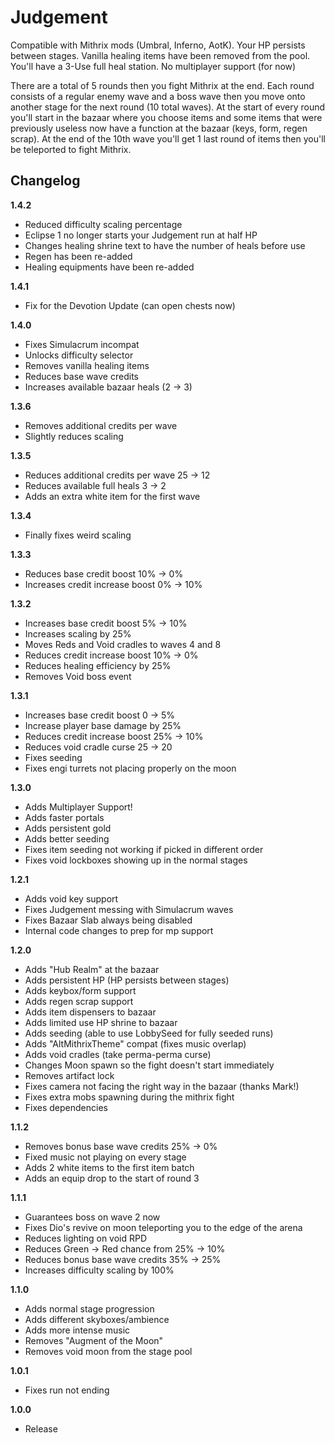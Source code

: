 # Judgement

Compatible with Mithrix mods (Umbral, Inferno, AotK). Your HP persists between stages. Vanilla healing items have been removed from the pool. You'll have a 3-Use full heal station. No multiplayer support (for now)

There are a total of 5 rounds then you fight Mithrix at the end. Each round consists of a regular enemy wave and a boss wave then you move onto another stage for the next round (10 total waves). At the start of every round you'll start in the bazaar where you choose items and some items that were previously useless now have a function at the bazaar (keys, form, regen scrap). At the end of the 10th wave you'll get 1 last round of items then you'll be teleported to fight Mithrix.

## Changelog

**1.4.2**

- Reduced difficulty scaling percentage
- Eclipse 1 no longer starts your Judgement run at half HP
- Changes healing shrine text to have the number of heals before use
- Regen has been re-added
- Healing equipments have been re-added

**1.4.1**

- Fix for the Devotion Update (can open chests now)

**1.4.0**

- Fixes Simulacrum incompat
- Unlocks difficulty selector
- Removes vanilla healing items
- Reduces base wave credits
- Increases available bazaar heals (2 -> 3)

**1.3.6**

- Removes additional credits per wave
- Slightly reduces scaling

**1.3.5**

- Reduces additional credits per wave 25 -> 12
- Reduces available full heals 3 -> 2
- Adds an extra white item for the first wave

**1.3.4**

- Finally fixes weird scaling

**1.3.3**

- Reduces base credit boost 10% -> 0%
- Increases credit increase boost 0% -> 10%

**1.3.2**

- Increases base credit boost 5% -> 10%
- Increases scaling by 25%
- Moves Reds and Void cradles to waves 4 and 8
- Reduces credit increase boost 10% -> 0%
- Reduces healing efficiency by 25%
- Removes Void boss event

**1.3.1**

- Increases base credit boost 0 -> 5%
- Increase player base damage by 25%
- Reduces credit increase boost 25% -> 10%
- Reduces void cradle curse 25 -> 20
- Fixes seeding
- Fixes engi turrets not placing properly on the moon

**1.3.0**

- Adds Multiplayer Support!
- Adds faster portals
- Adds persistent gold
- Adds better seeding
- Fixes item seeding not working if picked in different order
- Fixes void lockboxes showing up in the normal stages

**1.2.1**

- Adds void key support
- Fixes Judgement messing with Simulacrum waves
- Fixes Bazaar Slab always being disabled
- Internal code changes to prep for mp support

**1.2.0**

- Adds "Hub Realm" at the bazaar
- Adds persistent HP (HP persists between stages)
- Adds keybox/form support
- Adds regen scrap support
- Adds item dispensers to bazaar
- Adds limited use HP shrine to bazaar
- Adds seeding (able to use LobbySeed for fully seeded runs)
- Adds "AltMithrixTheme" compat (fixes music overlap)
- Adds void cradles (take perma-perma curse)
- Changes Moon spawn so the fight doesn't start immediately
- Removes artifact lock
- Fixes camera not facing the right way in the bazaar (thanks Mark!)
- Fixes extra mobs spawning during the mithrix fight
- Fixes dependencies

**1.1.2**

- Removes bonus base wave credits 25% -> 0%
- Fixed music not playing on every stage
- Adds 2 white items to the first item batch
- Adds an equip drop to the start of round 3

**1.1.1**

- Guarantees boss on wave 2 now
- Fixes Dio's revive on moon teleporting you to the edge of the arena
- Reduces lighting on void RPD
- Reduces Green -> Red chance from 25% -> 10%
- Reduces bonus base wave credits 35% -> 25%
- Increases difficulty scaling by 100%

**1.1.0**

- Adds normal stage progression
- Adds different skyboxes/ambience
- Adds more intense music
- Removes "Augment of the Moon"
- Removes void moon from the stage pool

**1.0.1**

- Fixes run not ending

**1.0.0**

- Release
